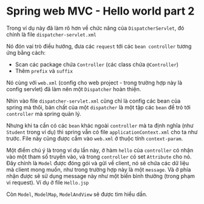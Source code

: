 # Spring web MVC - Hello world part 2

Trong ví dụ này đã làm rõ hơn về chức năng của `DispatcherServlet`, đó chính là file `dispatcher-servlet.xml`
     
Nó đón vai trò điều hướng, đưa các `request` tới các `bean controller` tương ứng bằng cách:
   - Scan các package chứa `Controller` (các class chứa `@Controller`)
   - Thêm `prefix` và `suffix`

Nó cùng với `web.xml` (config cho web project - trong trường hợp này là config servlet) đã làm nên một `Dispatcher` hoàn thiện.


Nhìn vào file `dispatcher-servlet.xml` cũng chỉ là config các bean của spring mà thôi, bản chất của một `dispatcher`
là một tập các `bean` để trỏ tới `controller` mà spring quản lý.

Nhưng khi ta cần có các `bean` khác ngoài `controller` mà ta định nghĩa (như `Student` trong ví dụ)
thì spring vẫn có file `applicationContext.xml` cho ta như trước.
File này cũng được cắm vào `web.xml` ở thuộc tính `context-param`.


Một điểm chú ý là trong ví dụ lần này, ở hàm `hello` của `controller` có nhận vào một tham số truyền vào,
và trong `controller` có set `Attribute` cho nó. Đây chính là `Model` được đóng gói và gửi về client,
nó sẽ chứa các dữ liệu mà client mong muốn, như trong trường hợp này là một `message`.
Và ở phía nhận được sẽ sử dụng message này như một biến bình thường (trong phạm vi request).
Ví dụ ở file `Hello.jsp`

Còn `Model`, `ModelMap`, `ModelAndView` sẽ được tìm hiểu dần.
